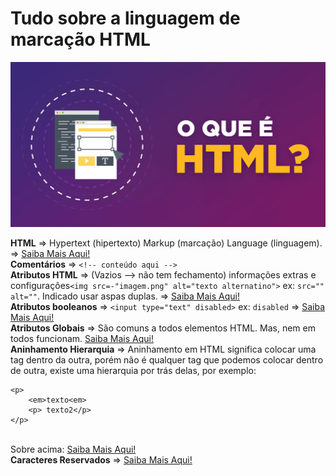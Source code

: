 # Tudo sobre a linguagem de marcação HTML

<img src="/img/o-que-e-HTML.png">

<b>HTML</b> => Hypertext (hipertexto) Markup (marcação) Language (linguagem). <b></b> => <a href="https://developer.mozilla.org/pt-BR/docs/Learn/HTML/Introduction_to_HTML/Getting_started#o_que_%C3%A9_html">Saiba Mais Aqui!</a><br>
<b>Comentários</b> => `<!-- conteúdo aqui -->`<br>
<b>Atributos HTML</b> => (Vazios --> não tem fechamento) informações extras e configurações`<img src=-"imagem.png" alt="texto alternatino">` ex: `src="" alt=""`. Indicado usar aspas duplas. <b></b> => <a href="https://developer.mozilla.org/pt-BR/docs/Learn/HTML/Introduction_to_HTML/Getting_started#atributos">Saiba Mais Aqui!</a><br>
<b>Atributos booleanos</b> => `<input type="text" disabled>` ex: `disabled`<b></b> => <a href="https://developer.mozilla.org/pt-BR/docs/Learn/HTML/Introduction_to_HTML/Getting_started#atributos_boleanos">Saiba Mais Aqui!</a><br>
<b>Atributos Globais</b> => São comuns a todos elementos HTML. Mas, nem em todos funcionam. <a href="https://developer.mozilla.org/pt-BR/docs/Web/HTML/Global_attributes">Saiba Mais Aqui!</a><br> 
<b>Aninhamento Hierarquia</b> => Aninhamento em HTML significa colocar uma tag dentro da outra, porém não é qualquer tag que podemos colocar dentro de outra, existe uma hierarquia por trás delas, por exemplo: <br>
```
<p> 
    <em>texto<em>
    <p> texto2</p> 
</p>
```
<br>
Sobre acima: <a href="https://developer.mozilla.org/pt-BR/docs/Learn/HTML/Introduction_to_HTML/Getting_started#aninhando_elementos">Saiba Mais Aqui!</a><br>
<b>Caracteres Reservados</b> => <a href="https://developer.mozilla.org/pt-BR/docs/Learn/HTML/Introduction_to_HTML/Getting_started">Saiba Mais Aqui!</a><br> 
